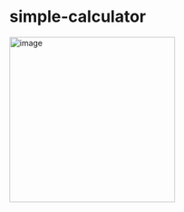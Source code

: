 # simple-calculator
<img width="292" alt="image" src="https://user-images.githubusercontent.com/100999421/232456801-aca2cd50-829f-4fa4-a046-b6c6e4d09bcb.png">
